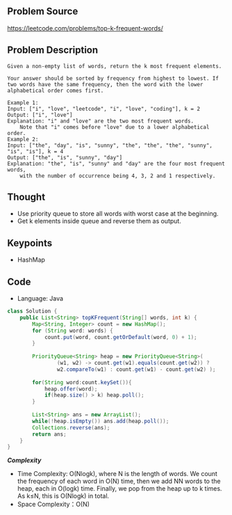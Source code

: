 ## Problem Source
https://leetcode.com/problems/top-k-frequent-words/

## Problem Description 
```
Given a non-empty list of words, return the k most frequent elements.

Your answer should be sorted by frequency from highest to lowest. If two words have the same frequency, then the word with the lower alphabetical order comes first.

Example 1:
Input: ["i", "love", "leetcode", "i", "love", "coding"], k = 2
Output: ["i", "love"]
Explanation: "i" and "love" are the two most frequent words.
    Note that "i" comes before "love" due to a lower alphabetical order.
Example 2:
Input: ["the", "day", "is", "sunny", "the", "the", "the", "sunny", "is", "is"], k = 4
Output: ["the", "is", "sunny", "day"]
Explanation: "the", "is", "sunny" and "day" are the four most frequent words,
    with the number of occurrence being 4, 3, 2 and 1 respectively.
```

## Thought
- Use priority queue to store all words with worst case at the beginning.
- Get k elements inside queue and reverse them as output.

## Keypoints
- HashMap


## Code
* Language: Java

```Java
class Solution {
    public List<String> topKFrequent(String[] words, int k) {
        Map<String, Integer> count = new HashMap();
        for (String word: words) {
            count.put(word, count.getOrDefault(word, 0) + 1);
        }
        
        PriorityQueue<String> heap = new PriorityQueue<String>(
                (w1, w2) -> count.get(w1).equals(count.get(w2)) ?
                w2.compareTo(w1) : count.get(w1) - count.get(w2) );
        
        for(String word:count.keySet()){
            heap.offer(word);
            if(heap.size() > k) heap.poll();
        }
        
        List<String> ans = new ArrayList();
        while(!heap.isEmpty()) ans.add(heap.poll());
        Collections.reverse(ans);
        return ans;
    }
}
```

***Complexity***

- Time Complexity: O(Nlogk), where N is the length of words. We count the frequency of each word in O(N) time, then we add NN words to the heap, each in O(logk) time. Finally, we pop from the heap up to k times. As k≤N, this is O(Nlogk) in total.
- Space Complexity：O(N)
